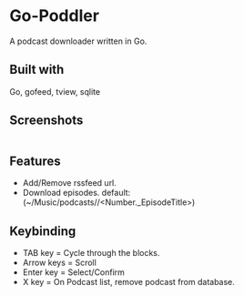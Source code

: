 # Go-Poddler
A podcast downloader written in Go.

## Built with
Go, gofeed, tview, sqlite

## Screenshots
![]()

## Features
- Add/Remove rssfeed url.
- Download episodes.
    default: (~/Music/podcasts/<PodcastTitle>/<Number._EpisodeTitle>)

## Keybinding
- TAB key    = Cycle through the blocks.
- Arrow keys = Scroll
- Enter key  = Select/Confirm
- X key      = On Podcast list, remove podcast from database.
